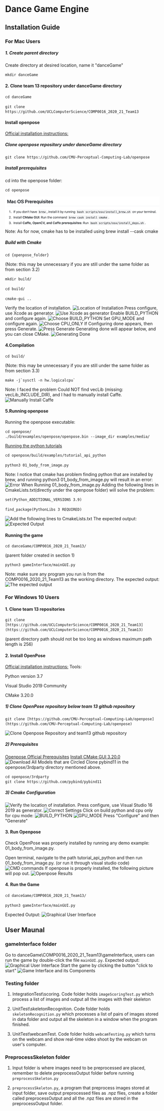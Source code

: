 # Dance Game Engine
## Installation Guide
### For Mac Users
#####  1. Create parent directory
Create directory at desired location, name it "danceGame"

    mkdir danceGame
####  2. Clone team 13 repository under danceGame directory

    cd danceGame

    git clone https://github.com/UCLComputerScience/COMP0016_2020_21_Team13
#### Install openpose
[Official installation instructions: ](https://github.com/CMU-Perceptual-Computing-Lab/openpose/blob/master/doc/installation/0_index.md)
##### Clone openpose repository under danceGame directory

    git clone https://github.com/CMU-Perceptual-Computing-Lab/openpose
##### Install prerequisites
cd into the openpose folder:

    cd openpose
![Mac Os Prerequisites](/docs/imagesForREADME/MacInstallImg/macPre.png)
Note: As for now, cmake has to be installed using brew install --cask cmake
##### Build with Cmake

    cd {openpose_folder}
   (Note: this may be unnecessary if you are still under the same folder as from section 3.2)
   

    mkdir build/

    cd build/
    
    cmake-gui ..
   Verify the location of installation.
   ![Location of Installation](%5BImgur%5D%28https://i.imgur.com/SlFD9hc.png%29)
   Press configure, use Xcode as generator.
   ![Use Xcode as generator](%5BImgur%5D%28https://i.imgur.com/VmSoA6v.png%29)
   Enable BUILD_PYTHON and configure again.
   ![Choose BUILD_PYTHON](%28https://i.imgur.com/Y8KHzBt.png%29)
   Set GPU_MODE and configure again.
   ![Choose CPU_ONLY](https://imgur.com/Y8KHzBt)
   If Configuring done appears, then press Generate.
   ![Press Generate](https://imgur.com/wctHyAG)
   Generating done will appear below, and you can close CMake.
   ![Generating Done](https://imgur.com/y2L7CuA)
#### 4.Compilation

    cd build/
   (Note: this may be unnecessary if you are still under the same folder as from section 3.3)
   

    make -j`sysctl -n hw.logicalcpu`
   Note: I faced the problem Could NOT find vecLib (missing: vecLib_INCLUDE_DIR), and I had to manually install Caffe.
   ![Manually Install Caffe](https://imgur.com/YZAsXsG)
  #### 5.Running openpose
  Running the openpose executable:
  

      
    cd openpose/
    ./build/examples/openpose/openpose.bin --image_dir examples/media/
   

   [Running the python tutorials](https://github.com/CMU-Perceptual-Computing-Lab/openpose/blob/master/doc/03_python_api.md)

    cd openpose/build/examples/tutorial_api_python

    python3 01_body_from_image.py
Note: I notice that cmake has problem finding python that are installed by brew, and running python3 01_body_from_image.py will result in an error:
![Error When Running 01_body_from_image.py](https://imgur.com/G4adobX)
Adding the following lines in CmakeLists.txt(directly under the openpose folder) will solve the problem:

    set(Python_ADDITIONAL_VERSIONS 3.9)
    
    find_package(PythonLibs 3 REQUIRED)
![Add the following lines to CmakeLists.txt](https://imgur.com/H3MaCMD)
The expected output:
![Expected Output](https://imgur.com/9C4V8Qg)
#### Running the game

    cd danceGame/COMP0016_2020_21_Team13/
(parent folder created in section 1)

    python3 gameInterface/mainGUI.py
   Note: make sure any program you run is from the COMP0016_2020_21_Team13 as the working directory.
   The expected output:
   ![The expected output](https://imgur.com/Z6O7DZW)
### For Windows 10 Users
#### 1. Clone team 13 repositories

    git clone [https://github.com/UCLComputerScience/COMP0016_2020_21_Team13](https://github.com/UCLComputerScience/COMP0016_2020_21_Team13)

(parent directory path should not be too long as windows maximum path length is 256)
#### 2. Install OpenPose
[Official installation instructions:](https://github.com/CMU-Perceptual-Computing-Lab/openpose/blob/master/doc/installation/0_index.md)
Tools:

Python version 3.7

Visual Studio 2019 Community

CMake 3.20.0
#####  1) Clone OpenPose repository below team 13 github repository

    git clone [https://github.com/CMU-Perceptual-Computing-Lab/openpose](https://github.com/CMU-Perceptual-Computing-Lab/openpose)
![Clone Openpose Repository and team13 github repository](https://imgur.com/xd9qkrv)
##### 2) Prerequisites
[Openpose Official Prerequisites](https://github.com/CMU-Perceptual-Computing-Lab/openpose/blob/master/doc/installation/1_prerequisites.md)
[Install CMake GUI 3.20.0](https://cmake.org/download/)
![Download All Models that are Circled](https://imgur.com/wiM4yaP)
Clone pybind11 in the openpose/3rdparty directory mentioned above.

    cd openpose/3rdparty
    git clone https://github.com/pybind/pybind11
##### 3) Cmake Configuration
![Verify the location of installation.](https://imgur.com/davRtA5)
Press configure, use Visual Studio 16 2019 as generator.
![Correct Settings](https://imgur.com/q8oKEp3)
Click on build python and cpu only for cpu mode:
![BUILD_PYTHON](https://imgur.com/fA4cP46)
![GPU_MODE](https://imgur.com/BqWUCNd)
Press "Configure" and then "Generate"
#### 3. Run Openpose
Check OpenPose was properly installed by running any demo example: 01_body_from_image.py.

Open terminal, navigate to the path tutorial_api_python and then run 01_body_from_image.py. (or run it through visual studio code)
![CMD commands](https://imgur.com/P76teCe)
If openpose is properly installed, the following picture will pop out.
![Openpose Results](https://imgur.com/qt7xxP6)
#### 4. Run the Game

    cd danceGame/COMP0016_2020_21_Team13/
    
    python3 gameInterface/mainGUI.py
Expected Output:
![Graphical User Interface](https://imgur.com/mFG3WWl)

## User Maunal
### gameInterface folder
Go to danceGame\COMP0016_2020_21_Team13\gameInterface, users can run the game by double-click the file `mainGUI.py`. Expected output:
![Graphical User Interface](https://imgur.com/mFG3WWl)
Start the game by clicking the button "click to start"
![Game Interface and its Components](https://imgur.com/wRjciy7)
### Testing folder

1. IntegrationTest\scoring. Code folder holds `imageScoringTest.py` which process a list of images and output all the images with their skeleton

2. UnitTest\skeletonRecognition. Code folder holds `skeletonRecognition.py` which processes a list of pairs of images stored in data folder and output all the skeleton in a window when the program finished.

3. UnitTest\webcamTest. Code folder holds `webcamTesting.py` which turns on the webcam and show real-time video shoot by the webcam on user's computer.
###  PreprocessSkeleton folder

1. Input folder is where images need to be preprocessed are placed, remember to delete preprocessOutput folder before running `preprocessSkeleton.py`

2. `preprocessSkeleton.py`, a program that preprocess images stored at input folder, save output preprocessed files as .npz flies, create a folder called preprocessOutput and all the .npz files are stored in the preprocessOutput folder.


